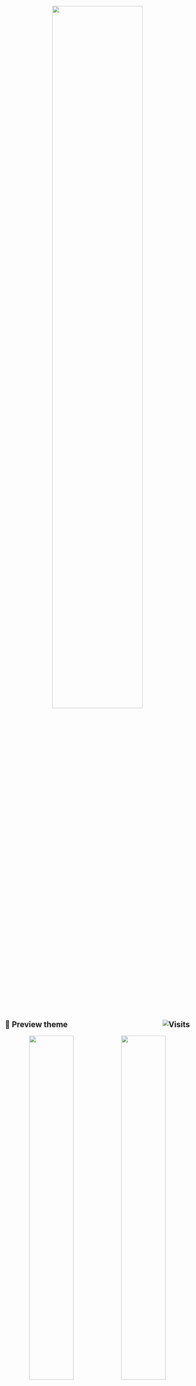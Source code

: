 <p align="center">
<a href="https://www.deviantart.com/13andi01/art/GRUB-Theme-880174602" title="🇮🇩 Thanks a lot for supporting me 🙂"><img src="https://images-wixmp-ed30a86b8c4ca887773594c2.wixmp.com/f/1e66b7e7-6690-440a-a71b-826e8081974a/dek172i-bd274b61-653e-42fc-bcd4-079562e6cb1c.png/v1/fill/w_1163,h_687,strp/grub_theme_by_13andi01_dek172i-pre.png?token=eyJ0eXAiOiJKV1QiLCJhbGciOiJIUzI1NiJ9.eyJzdWIiOiJ1cm46YXBwOjdlMGQxODg5ODIyNjQzNzNhNWYwZDQxNWVhMGQyNmUwIiwiaXNzIjoidXJuOmFwcDo3ZTBkMTg4OTgyMjY0MzczYTVmMGQ0MTVlYTBkMjZlMCIsIm9iaiI6W1t7ImhlaWdodCI6Ijw9OTQ4IiwicGF0aCI6IlwvZlwvMWU2NmI3ZTctNjY5MC00NDBhLWE3MWItODI2ZTgwODE5NzRhXC9kZWsxNzJpLWJkMjc0YjYxLTY1M2UtNDJmYy1iY2Q0LTA3OTU2MmU2Y2IxYy5wbmciLCJ3aWR0aCI6Ijw9MTYwNCJ9XV0sImF1ZCI6WyJ1cm46c2VydmljZTppbWFnZS5vcGVyYXRpb25zIl19.vyeeX6r7WAsYIrAwIliyD9ZKi3J9Np6z5Eg-04r5_Ks" width="70%"></a>
</p>

## :art: Preview theme <img alt="Visits" src="https://badges.strrl.dev/visits/13atm01/GRUB-Theme?style=plastic&label=&color=faa8fb&success&logo=GitHub&logoColor=white&labelColor=373e4d" align="right"/>

<p align="center">
<a href="https://www.deviantart.com/13andi01/art/GRUB-Theme-Ichika-880177449" title="❤️ Nakano Ichika ❤️"><img src="https://images-wixmp-ed30a86b8c4ca887773594c2.wixmp.com/f/1e66b7e7-6690-440a-a71b-826e8081974a/dek199l-5b4ee108-f89e-450f-9c0e-3c6758ab953a.png/v1/fill/w_1192,h_670,q_70,strp/grub_theme__ichika__by_13andi01_dek199l-pre.jpg?token=eyJ0eXAiOiJKV1QiLCJhbGciOiJIUzI1NiJ9.eyJzdWIiOiJ1cm46YXBwOjdlMGQxODg5ODIyNjQzNzNhNWYwZDQxNWVhMGQyNmUwIiwiaXNzIjoidXJuOmFwcDo3ZTBkMTg4OTgyMjY0MzczYTVmMGQ0MTVlYTBkMjZlMCIsIm9iaiI6W1t7ImhlaWdodCI6Ijw9NzY4IiwicGF0aCI6IlwvZlwvMWU2NmI3ZTctNjY5MC00NDBhLWE3MWItODI2ZTgwODE5NzRhXC9kZWsxOTlsLTViNGVlMTA4LWY4OWUtNDUwZi05YzBlLTNjNjc1OGFiOTUzYS5wbmciLCJ3aWR0aCI6Ijw9MTM2NiJ9XV0sImF1ZCI6WyJ1cm46c2VydmljZTppbWFnZS5vcGVyYXRpb25zIl19.psyNDZyzxcz0MRX1KdYbuQTK4tm-AFArNodq1pIVwUs" width="49%"></a>
<a href="https://www.deviantart.com/13andi01/art/GRUB-Theme-Nino-880178926" title="❤️ Nakano Nino ❤️"><img src="https://images-wixmp-ed30a86b8c4ca887773594c2.wixmp.com/f/1e66b7e7-6690-440a-a71b-826e8081974a/dek1aem-74344f87-47d5-472f-a5e0-bbcce521947a.png/v1/fill/w_1192,h_670,q_70,strp/grub_theme__nino__by_13andi01_dek1aem-pre.jpg?token=eyJ0eXAiOiJKV1QiLCJhbGciOiJIUzI1NiJ9.eyJzdWIiOiJ1cm46YXBwOjdlMGQxODg5ODIyNjQzNzNhNWYwZDQxNWVhMGQyNmUwIiwiaXNzIjoidXJuOmFwcDo3ZTBkMTg4OTgyMjY0MzczYTVmMGQ0MTVlYTBkMjZlMCIsIm9iaiI6W1t7ImhlaWdodCI6Ijw9NzY4IiwicGF0aCI6IlwvZlwvMWU2NmI3ZTctNjY5MC00NDBhLWE3MWItODI2ZTgwODE5NzRhXC9kZWsxYWVtLTc0MzQ0Zjg3LTQ3ZDUtNDcyZi1hNWUwLWJiY2NlNTIxOTQ3YS5wbmciLCJ3aWR0aCI6Ijw9MTM2NiJ9XV0sImF1ZCI6WyJ1cm46c2VydmljZTppbWFnZS5vcGVyYXRpb25zIl19.Y-3RPUr0uJVgnatxDpzQUL-ykJW13s2x8fdzPKTfIfc" width="49%"></a>
</p>
<p align="center">
<a href="https://www.deviantart.com/13andi01/art/GRUB-Theme-Miku-880179410" title="❤️ Nakano Miku ❤️"><img src="https://images-wixmp-ed30a86b8c4ca887773594c2.wixmp.com/f/1e66b7e7-6690-440a-a71b-826e8081974a/dek1as2-1839d902-7f4f-4112-869c-c74aac929587.png/v1/fill/w_1192,h_670,q_70,strp/grub_theme__miku__by_13andi01_dek1as2-pre.jpg?token=eyJ0eXAiOiJKV1QiLCJhbGciOiJIUzI1NiJ9.eyJzdWIiOiJ1cm46YXBwOjdlMGQxODg5ODIyNjQzNzNhNWYwZDQxNWVhMGQyNmUwIiwiaXNzIjoidXJuOmFwcDo3ZTBkMTg4OTgyMjY0MzczYTVmMGQ0MTVlYTBkMjZlMCIsIm9iaiI6W1t7ImhlaWdodCI6Ijw9NzY4IiwicGF0aCI6IlwvZlwvMWU2NmI3ZTctNjY5MC00NDBhLWE3MWItODI2ZTgwODE5NzRhXC9kZWsxYXMyLTE4MzlkOTAyLTdmNGYtNDExMi04NjljLWM3NGFhYzkyOTU4Ny5wbmciLCJ3aWR0aCI6Ijw9MTM2NiJ9XV0sImF1ZCI6WyJ1cm46c2VydmljZTppbWFnZS5vcGVyYXRpb25zIl19.zuBKBJgpIoh3frHQ1OUCtHycR34r1niMqBsECM2nnok" width="49%"></a>
</p>
<p align="center">
<a href="https://www.deviantart.com/13andi01/art/GRUB-Theme-Yotsuba-880179934" title="❤️ Nakano Yotsuba ❤️"><img src="https://images-wixmp-ed30a86b8c4ca887773594c2.wixmp.com/f/1e66b7e7-6690-440a-a71b-826e8081974a/dek1b6m-c96f9c91-7e71-4e6d-a9e3-c9efc34fc211.png/v1/fill/w_1192,h_670,q_70,strp/grub_theme__yotsuba__by_13andi01_dek1b6m-pre.jpg?token=eyJ0eXAiOiJKV1QiLCJhbGciOiJIUzI1NiJ9.eyJzdWIiOiJ1cm46YXBwOjdlMGQxODg5ODIyNjQzNzNhNWYwZDQxNWVhMGQyNmUwIiwiaXNzIjoidXJuOmFwcDo3ZTBkMTg4OTgyMjY0MzczYTVmMGQ0MTVlYTBkMjZlMCIsIm9iaiI6W1t7ImhlaWdodCI6Ijw9NzY4IiwicGF0aCI6IlwvZlwvMWU2NmI3ZTctNjY5MC00NDBhLWE3MWItODI2ZTgwODE5NzRhXC9kZWsxYjZtLWM5NmY5YzkxLTdlNzEtNGU2ZC1hOWUzLWM5ZWZjMzRmYzIxMS5wbmciLCJ3aWR0aCI6Ijw9MTM2NiJ9XV0sImF1ZCI6WyJ1cm46c2VydmljZTppbWFnZS5vcGVyYXRpb25zIl19.Hx6Vrzw5UlzYbLsHS7-mB8maW9VMPv93Wi2UuQA7a04" width="49%"></a>
<a href="https://www.deviantart.com/13andi01/art/GRUB-Theme-Itsuki-880180264" title="❤️ Nakano Itsuki ❤️"><img src="https://images-wixmp-ed30a86b8c4ca887773594c2.wixmp.com/f/1e66b7e7-6690-440a-a71b-826e8081974a/dek1bfs-63337948-452b-45d8-8c66-b031dfbeb374.png/v1/fill/w_1192,h_670,q_70,strp/grub_theme__itsuki__by_13andi01_dek1bfs-pre.jpg?token=eyJ0eXAiOiJKV1QiLCJhbGciOiJIUzI1NiJ9.eyJzdWIiOiJ1cm46YXBwOjdlMGQxODg5ODIyNjQzNzNhNWYwZDQxNWVhMGQyNmUwIiwiaXNzIjoidXJuOmFwcDo3ZTBkMTg4OTgyMjY0MzczYTVmMGQ0MTVlYTBkMjZlMCIsIm9iaiI6W1t7ImhlaWdodCI6Ijw9NzY4IiwicGF0aCI6IlwvZlwvMWU2NmI3ZTctNjY5MC00NDBhLWE3MWItODI2ZTgwODE5NzRhXC9kZWsxYmZzLTYzMzM3OTQ4LTQ1MmItNDVkOC04YzY2LWIwMzFkZmJlYjM3NC5wbmciLCJ3aWR0aCI6Ijw9MTM2NiJ9XV0sImF1ZCI6WyJ1cm46c2VydmljZTppbWFnZS5vcGVyYXRpb25zIl19.n1TIZZmdMBt26QqXjKeMBQnyOQBlP5VLSh0Hcy-VQVw" width="49%"></a>
</p>

##
##

<p align="center">
<a href="https://www.deviantart.com/13andi01/art/GRUB-Theme-Christmas-Version-901853972" title="🇮🇩 Thanks a lot for supporting me 🙂"><img src="https://images-wixmp-ed30a86b8c4ca887773594c2.wixmp.com/f/1e66b7e7-6690-440a-a71b-826e8081974a/dewxuz8-9c5b3f64-14cc-4a4d-98c6-e4822f15c23d.png?token=eyJ0eXAiOiJKV1QiLCJhbGciOiJIUzI1NiJ9.eyJzdWIiOiJ1cm46YXBwOjdlMGQxODg5ODIyNjQzNzNhNWYwZDQxNWVhMGQyNmUwIiwiaXNzIjoidXJuOmFwcDo3ZTBkMTg4OTgyMjY0MzczYTVmMGQ0MTVlYTBkMjZlMCIsIm9iaiI6W1t7InBhdGgiOiJcL2ZcLzFlNjZiN2U3LTY2OTAtNDQwYS1hNzFiLTgyNmU4MDgxOTc0YVwvZGV3eHV6OC05YzViM2Y2NC0xNGNjLTRhNGQtOThjNi1lNDgyMmYxNWMyM2QucG5nIn1dXSwiYXVkIjpbInVybjpzZXJ2aWNlOmZpbGUuZG93bmxvYWQiXX0.hh1PQ7S9Y4vqD3J10tG3f_AEq9DBn3la7ZqfIdT_96A" width="47%"></a>
</p>

## :art: Preview theme (Christmas Version)

<p align="center">
<a href="https://www.deviantart.com/13andi01/art/GRUB-Theme-Ichika-Christmas-Version-901854982" title="❤️ Nakano Ichika ❤️"><img src="https://images-wixmp-ed30a86b8c4ca887773594c2.wixmp.com/f/1e66b7e7-6690-440a-a71b-826e8081974a/dewxvra-e22039cc-8b37-42d4-ba43-8b6669117344.png?token=eyJ0eXAiOiJKV1QiLCJhbGciOiJIUzI1NiJ9.eyJzdWIiOiJ1cm46YXBwOjdlMGQxODg5ODIyNjQzNzNhNWYwZDQxNWVhMGQyNmUwIiwiaXNzIjoidXJuOmFwcDo3ZTBkMTg4OTgyMjY0MzczYTVmMGQ0MTVlYTBkMjZlMCIsIm9iaiI6W1t7InBhdGgiOiJcL2ZcLzFlNjZiN2U3LTY2OTAtNDQwYS1hNzFiLTgyNmU4MDgxOTc0YVwvZGV3eHZyYS1lMjIwMzljYy04YjM3LTQyZDQtYmE0My04YjY2NjkxMTczNDQucG5nIn1dXSwiYXVkIjpbInVybjpzZXJ2aWNlOmZpbGUuZG93bmxvYWQiXX0.QOqpHveXapeLoQfTSgi9hSyIWQ0wX2DIVMkmWkvCP4o" width="49%"></a>
<a href="https://www.deviantart.com/13andi01/art/GRUB-Theme-Nino-Christmas-Version-901855338" title="❤️ Nakano Nino ❤️"><img src="https://images-wixmp-ed30a86b8c4ca887773594c2.wixmp.com/f/1e66b7e7-6690-440a-a71b-826e8081974a/dewxw16-a28cfc54-807a-4990-abe4-397747e582ef.png?token=eyJ0eXAiOiJKV1QiLCJhbGciOiJIUzI1NiJ9.eyJzdWIiOiJ1cm46YXBwOjdlMGQxODg5ODIyNjQzNzNhNWYwZDQxNWVhMGQyNmUwIiwiaXNzIjoidXJuOmFwcDo3ZTBkMTg4OTgyMjY0MzczYTVmMGQ0MTVlYTBkMjZlMCIsIm9iaiI6W1t7InBhdGgiOiJcL2ZcLzFlNjZiN2U3LTY2OTAtNDQwYS1hNzFiLTgyNmU4MDgxOTc0YVwvZGV3eHcxNi1hMjhjZmM1NC04MDdhLTQ5OTAtYWJlNC0zOTc3NDdlNTgyZWYucG5nIn1dXSwiYXVkIjpbInVybjpzZXJ2aWNlOmZpbGUuZG93bmxvYWQiXX0.4a4Eg8z7XHPXomQFI5pIJMriciC6RwsP25at_bPI8Os" width="49%"></a>
</p>
<p align="center">
<a href="https://www.deviantart.com/13andi01/art/GRUB-Theme-Miku-Christmas-Version-901855666" title="❤️ Nakano Miku ❤️"><img src="https://images-wixmp-ed30a86b8c4ca887773594c2.wixmp.com/f/1e66b7e7-6690-440a-a71b-826e8081974a/dewxwaa-f27402c8-793a-4f24-ba9e-3693cdd76e92.png?token=eyJ0eXAiOiJKV1QiLCJhbGciOiJIUzI1NiJ9.eyJzdWIiOiJ1cm46YXBwOjdlMGQxODg5ODIyNjQzNzNhNWYwZDQxNWVhMGQyNmUwIiwiaXNzIjoidXJuOmFwcDo3ZTBkMTg4OTgyMjY0MzczYTVmMGQ0MTVlYTBkMjZlMCIsIm9iaiI6W1t7InBhdGgiOiJcL2ZcLzFlNjZiN2U3LTY2OTAtNDQwYS1hNzFiLTgyNmU4MDgxOTc0YVwvZGV3eHdhYS1mMjc0MDJjOC03OTNhLTRmMjQtYmE5ZS0zNjkzY2RkNzZlOTIucG5nIn1dXSwiYXVkIjpbInVybjpzZXJ2aWNlOmZpbGUuZG93bmxvYWQiXX0.m3ijwDkJGfaOCXgzdAF97W1CFE09ud-jHS5UAqmOvXo" width="49%"></a>
</p>
<p align="center">
<a href="https://www.deviantart.com/13andi01/art/GRUB-Theme-Yotsuba-Christmas-Version-901855851" title="❤️ Nakano Yotsuba ❤️"><img src="https://images-wixmp-ed30a86b8c4ca887773594c2.wixmp.com/f/1e66b7e7-6690-440a-a71b-826e8081974a/dewxwff-20ee5229-4e8c-417e-bdf6-fcef85f91f00.png?token=eyJ0eXAiOiJKV1QiLCJhbGciOiJIUzI1NiJ9.eyJzdWIiOiJ1cm46YXBwOjdlMGQxODg5ODIyNjQzNzNhNWYwZDQxNWVhMGQyNmUwIiwiaXNzIjoidXJuOmFwcDo3ZTBkMTg4OTgyMjY0MzczYTVmMGQ0MTVlYTBkMjZlMCIsIm9iaiI6W1t7InBhdGgiOiJcL2ZcLzFlNjZiN2U3LTY2OTAtNDQwYS1hNzFiLTgyNmU4MDgxOTc0YVwvZGV3eHdmZi0yMGVlNTIyOS00ZThjLTQxN2UtYmRmNi1mY2VmODVmOTFmMDAucG5nIn1dXSwiYXVkIjpbInVybjpzZXJ2aWNlOmZpbGUuZG93bmxvYWQiXX0.BCS9d-YnEYQt90ajnB0ZmO4GlmqyBQclNw7xXA1fC40" width="49%"></a>
<a href="https://www.deviantart.com/13andi01/art/GRUB-Theme-Itsuki-Christmas-Version-901856049" title="❤️ Nakano Itsuki ❤️"><img src="https://images-wixmp-ed30a86b8c4ca887773594c2.wixmp.com/f/1e66b7e7-6690-440a-a71b-826e8081974a/dewxwkx-51830ea3-9163-476d-99b5-47afdeda4b0b.png?token=eyJ0eXAiOiJKV1QiLCJhbGciOiJIUzI1NiJ9.eyJzdWIiOiJ1cm46YXBwOjdlMGQxODg5ODIyNjQzNzNhNWYwZDQxNWVhMGQyNmUwIiwiaXNzIjoidXJuOmFwcDo3ZTBkMTg4OTgyMjY0MzczYTVmMGQ0MTVlYTBkMjZlMCIsIm9iaiI6W1t7InBhdGgiOiJcL2ZcLzFlNjZiN2U3LTY2OTAtNDQwYS1hNzFiLTgyNmU4MDgxOTc0YVwvZGV3eHdreC01MTgzMGVhMy05MTYzLTQ3NmQtOTliNS00N2FmZGVkYTRiMGIucG5nIn1dXSwiYXVkIjpbInVybjpzZXJ2aWNlOmZpbGUuZG93bmxvYWQiXX0.54LCmqDTod4OYzviTVEAQfAr16m6-e0ZVBhzU1Jv6Yo" width="49%"></a>
</p>

##
##

<p align="center">
<a href="https://www.deviantart.com/13andi01/art/GRUB-Theme-VTuber-version-912599545" title="🇮🇩 Thanks a lot for supporting me 🙂"><img src="https://images-wixmp-ed30a86b8c4ca887773594c2.wixmp.com/f/1e66b7e7-6690-440a-a71b-826e8081974a/df3c6bd-b424792c-6ad2-45a9-838f-9d80bf215259.png?token=eyJ0eXAiOiJKV1QiLCJhbGciOiJIUzI1NiJ9.eyJzdWIiOiJ1cm46YXBwOjdlMGQxODg5ODIyNjQzNzNhNWYwZDQxNWVhMGQyNmUwIiwiaXNzIjoidXJuOmFwcDo3ZTBkMTg4OTgyMjY0MzczYTVmMGQ0MTVlYTBkMjZlMCIsIm9iaiI6W1t7InBhdGgiOiJcL2ZcLzFlNjZiN2U3LTY2OTAtNDQwYS1hNzFiLTgyNmU4MDgxOTc0YVwvZGYzYzZiZC1iNDI0NzkyYy02YWQyLTQ1YTktODM4Zi05ZDgwYmYyMTUyNTkucG5nIn1dXSwiYXVkIjpbInVybjpzZXJ2aWNlOmZpbGUuZG93bmxvYWQiXX0.U4rBsMDu-w8gQhkdu9S_95rQRB3SWzeNiwpAbB6jUyM" width="62%"></a>
</p>

## :art: Preview theme

<p align="center">
<a href="https://www.deviantart.com/13andi01/art/GRUB-Theme-Hoshimati-Suisei-912600790" title="❤️ Hoshimati Suisei ❤️"><img src="https://images-wixmp-ed30a86b8c4ca887773594c2.wixmp.com/f/1e66b7e7-6690-440a-a71b-826e8081974a/df3c79y-900172d3-7418-482d-afcc-9cebcde4f417.gif?token=eyJ0eXAiOiJKV1QiLCJhbGciOiJIUzI1NiJ9.eyJzdWIiOiJ1cm46YXBwOjdlMGQxODg5ODIyNjQzNzNhNWYwZDQxNWVhMGQyNmUwIiwiaXNzIjoidXJuOmFwcDo3ZTBkMTg4OTgyMjY0MzczYTVmMGQ0MTVlYTBkMjZlMCIsIm9iaiI6W1t7InBhdGgiOiJcL2ZcLzFlNjZiN2U3LTY2OTAtNDQwYS1hNzFiLTgyNmU4MDgxOTc0YVwvZGYzYzc5eS05MDAxNzJkMy03NDE4LTQ4MmQtYWZjYy05Y2ViY2RlNGY0MTcuZ2lmIn1dXSwiYXVkIjpbInVybjpzZXJ2aWNlOmZpbGUuZG93bmxvYWQiXX0.EeVq43ESgcMPaEXrosP9IFI9yU9PENnJQ_e4NzOKLXE" width="88%"></a>
</p>

##
##

<p align="center">
<a href="https://www.deviantart.com/13andi01/art/GRUB-Theme-Fate-Series-version-921845338" title="🇮🇩 Thanks a lot for supporting me 🙂"><img src="https://images-wixmp-ed30a86b8c4ca887773594c2.wixmp.com/f/1e66b7e7-6690-440a-a71b-826e8081974a/df8ucey-8654e856-7a32-4abb-9fa2-a8d939833d6f.png/v1/fill/w_1267,h_631,strp/grub_theme__fate_series_version__by_13andi01_df8ucey-pre.png?token=eyJ0eXAiOiJKV1QiLCJhbGciOiJIUzI1NiJ9.eyJzdWIiOiJ1cm46YXBwOjdlMGQxODg5ODIyNjQzNzNhNWYwZDQxNWVhMGQyNmUwIiwiaXNzIjoidXJuOmFwcDo3ZTBkMTg4OTgyMjY0MzczYTVmMGQ0MTVlYTBkMjZlMCIsIm9iaiI6W1t7ImhlaWdodCI6Ijw9MjE2NCIsInBhdGgiOiJcL2ZcLzFlNjZiN2U3LTY2OTAtNDQwYS1hNzFiLTgyNmU4MDgxOTc0YVwvZGY4dWNleS04NjU0ZTg1Ni03YTMyLTRhYmItOWZhMi1hOGQ5Mzk4MzNkNmYucG5nIiwid2lkdGgiOiI8PTQzNDMifV1dLCJhdWQiOlsidXJuOnNlcnZpY2U6aW1hZ2Uub3BlcmF0aW9ucyJdfQ.AvVKrxv4LuAVIou4GxSFe-NVlo8ucVM2QSmc4qPOSi4" width="85%"></a>
</p>

## :art: Preview theme (Artoria Pendragon)

<p align="center">
<a href="https://www.deviantart.com/13andi01/art/GRUB-Theme-Artoria-Lancer-Version-921847985" title="❤️ Artoria Pendragon ❤️"><img src="https://images-wixmp-ed30a86b8c4ca887773594c2.wixmp.com/f/1e66b7e7-6690-440a-a71b-826e8081974a/df8uegh-113287cf-a928-4375-a70a-a168eb084db5.png/v1/fill/w_1192,h_670,q_70,strp/grub_theme_artoria__lancer_version__by_13andi01_df8uegh-pre.jpg?token=eyJ0eXAiOiJKV1QiLCJhbGciOiJIUzI1NiJ9.eyJzdWIiOiJ1cm46YXBwOjdlMGQxODg5ODIyNjQzNzNhNWYwZDQxNWVhMGQyNmUwIiwiaXNzIjoidXJuOmFwcDo3ZTBkMTg4OTgyMjY0MzczYTVmMGQ0MTVlYTBkMjZlMCIsIm9iaiI6W1t7ImhlaWdodCI6Ijw9NzY4IiwicGF0aCI6IlwvZlwvMWU2NmI3ZTctNjY5MC00NDBhLWE3MWItODI2ZTgwODE5NzRhXC9kZjh1ZWdoLTExMzI4N2NmLWE5MjgtNDM3NS1hNzBhLWExNjhlYjA4NGRiNS5wbmciLCJ3aWR0aCI6Ijw9MTM2NiJ9XV0sImF1ZCI6WyJ1cm46c2VydmljZTppbWFnZS5vcGVyYXRpb25zIl19.nXc5Wv7VZvutqXGx7umRjyyS-hLh3A7fcI3nMN9tib4" width="49%"></a>
<a href="https://www.deviantart.com/13andi01/art/GRUB-Theme-Artoria-Celebration-Dress-Version-921876504" title="❤️ Artoria Pendragon ❤️"><img src="https://images-wixmp-ed30a86b8c4ca887773594c2.wixmp.com/f/1e66b7e7-6690-440a-a71b-826e8081974a/df8v0go-59a49e92-0589-4b5b-960e-43b8f877c2a7.png/v1/fill/w_1192,h_670,q_70,strp/grub_theme_artoria__celebration_dress_version__by_13andi01_df8v0go-pre.jpg?token=eyJ0eXAiOiJKV1QiLCJhbGciOiJIUzI1NiJ9.eyJzdWIiOiJ1cm46YXBwOjdlMGQxODg5ODIyNjQzNzNhNWYwZDQxNWVhMGQyNmUwIiwiaXNzIjoidXJuOmFwcDo3ZTBkMTg4OTgyMjY0MzczYTVmMGQ0MTVlYTBkMjZlMCIsIm9iaiI6W1t7ImhlaWdodCI6Ijw9NzY4IiwicGF0aCI6IlwvZlwvMWU2NmI3ZTctNjY5MC00NDBhLWE3MWItODI2ZTgwODE5NzRhXC9kZjh2MGdvLTU5YTQ5ZTkyLTA1ODktNGI1Yi05NjBlLTQzYjhmODc3YzJhNy5wbmciLCJ3aWR0aCI6Ijw9MTM2NiJ9XV0sImF1ZCI6WyJ1cm46c2VydmljZTppbWFnZS5vcGVyYXRpb25zIl19.0kd-o5KYAh128YV4drJq-kUgDEWFx0AGLiEB8WwWzSY" width="49%"></a>
</p>
<p align="center">
<a href="https://www.deviantart.com/13andi01/art/Artoria-Pendragon-Maid-Version-921877277" title="❤️ Artoria Pendragon ❤️"><img src="https://images-wixmp-ed30a86b8c4ca887773594c2.wixmp.com/f/1e66b7e7-6690-440a-a71b-826e8081974a/df8v125-78efd3ba-15a7-4322-a787-ad0798a7466e.png/v1/fill/w_1192,h_670,q_70,strp/artoria_pendragon__maid_version__by_13andi01_df8v125-pre.jpg?token=eyJ0eXAiOiJKV1QiLCJhbGciOiJIUzI1NiJ9.eyJzdWIiOiJ1cm46YXBwOjdlMGQxODg5ODIyNjQzNzNhNWYwZDQxNWVhMGQyNmUwIiwiaXNzIjoidXJuOmFwcDo3ZTBkMTg4OTgyMjY0MzczYTVmMGQ0MTVlYTBkMjZlMCIsIm9iaiI6W1t7ImhlaWdodCI6Ijw9NzY4IiwicGF0aCI6IlwvZlwvMWU2NmI3ZTctNjY5MC00NDBhLWE3MWItODI2ZTgwODE5NzRhXC9kZjh2MTI1LTc4ZWZkM2JhLTE1YTctNDMyMi1hNzg3LWFkMDc5OGE3NDY2ZS5wbmciLCJ3aWR0aCI6Ijw9MTM2NiJ9XV0sImF1ZCI6WyJ1cm46c2VydmljZTppbWFnZS5vcGVyYXRpb25zIl19.VMOXN5sua1o3vurz9FAD33eR8Eo9C2jxnhqNxIIS6mw" width="49%"></a>
</p>

## :art: Preview theme (Illyasviel von Einzbern)

<p align="center">
<a href="https://www.deviantart.com/13andi01/art/Illyasviel-von-Einzbern-921877782" title="❤️ Illyasviel von Einzbern ❤️"><img src="https://images-wixmp-ed30a86b8c4ca887773594c2.wixmp.com/f/1e66b7e7-6690-440a-a71b-826e8081974a/df8v1g6-57cbbc0f-74a4-4abc-b932-31e4c4cc8804.png/v1/fill/w_1192,h_670,q_70,strp/illyasviel_von_einzbern_by_13andi01_df8v1g6-pre.jpg?token=eyJ0eXAiOiJKV1QiLCJhbGciOiJIUzI1NiJ9.eyJzdWIiOiJ1cm46YXBwOjdlMGQxODg5ODIyNjQzNzNhNWYwZDQxNWVhMGQyNmUwIiwiaXNzIjoidXJuOmFwcDo3ZTBkMTg4OTgyMjY0MzczYTVmMGQ0MTVlYTBkMjZlMCIsIm9iaiI6W1t7ImhlaWdodCI6Ijw9NzY4IiwicGF0aCI6IlwvZlwvMWU2NmI3ZTctNjY5MC00NDBhLWE3MWItODI2ZTgwODE5NzRhXC9kZjh2MWc2LTU3Y2JiYzBmLTc0YTQtNGFiYy1iOTMyLTMxZTRjNGNjODgwNC5wbmciLCJ3aWR0aCI6Ijw9MTM2NiJ9XV0sImF1ZCI6WyJ1cm46c2VydmljZTppbWFnZS5vcGVyYXRpb25zIl19.AfxQH3P9peVT31j3STtLm9WaPPDIb9u6fDNgaIO8bkg" width="49%"></a>
<a href="https://www.deviantart.com/13andi01/art/Illyasviel-von-Einzbern-Maid-Version-921878203" title="❤️ Illyasviel von Einzbern ❤️"><img src="https://images-wixmp-ed30a86b8c4ca887773594c2.wixmp.com/f/1e66b7e7-6690-440a-a71b-826e8081974a/df8v1rv-8cccea3a-0b3b-4653-bcde-dcb38625bf87.png/v1/fill/w_1192,h_670,q_70,strp/illyasviel_von_einzbern__maid_version__by_13andi01_df8v1rv-pre.jpg?token=eyJ0eXAiOiJKV1QiLCJhbGciOiJIUzI1NiJ9.eyJzdWIiOiJ1cm46YXBwOjdlMGQxODg5ODIyNjQzNzNhNWYwZDQxNWVhMGQyNmUwIiwiaXNzIjoidXJuOmFwcDo3ZTBkMTg4OTgyMjY0MzczYTVmMGQ0MTVlYTBkMjZlMCIsIm9iaiI6W1t7ImhlaWdodCI6Ijw9NzY4IiwicGF0aCI6IlwvZlwvMWU2NmI3ZTctNjY5MC00NDBhLWE3MWItODI2ZTgwODE5NzRhXC9kZjh2MXJ2LThjY2NlYTNhLTBiM2ItNDY1My1iY2RlLWRjYjM4NjI1YmY4Ny5wbmciLCJ3aWR0aCI6Ijw9MTM2NiJ9XV0sImF1ZCI6WyJ1cm46c2VydmljZTppbWFnZS5vcGVyYXRpb25zIl19.v_yJg_lrlA1e9RbtsYtlz3NZYMGRbQ7JLCFdHE8gx9Q" width="49%"></a>
</p>

## :art: Preview theme (Tohsaka Rin)

<p align="center">
<a href="https://www.deviantart.com/13andi01/art/Tohsaka-Rin-Celebration-Dress-Version-921879537" title="❤️ Tohsaka Rin ❤️"><img src="https://images-wixmp-ed30a86b8c4ca887773594c2.wixmp.com/f/1e66b7e7-6690-440a-a71b-826e8081974a/df8v2sx-89d4b7c4-f774-49a3-a557-32bddcffe4b0.png/v1/fill/w_1192,h_670,q_70,strp/tohsaka_rin__celebration_dress_version__by_13andi01_df8v2sx-pre.jpg?token=eyJ0eXAiOiJKV1QiLCJhbGciOiJIUzI1NiJ9.eyJzdWIiOiJ1cm46YXBwOjdlMGQxODg5ODIyNjQzNzNhNWYwZDQxNWVhMGQyNmUwIiwiaXNzIjoidXJuOmFwcDo3ZTBkMTg4OTgyMjY0MzczYTVmMGQ0MTVlYTBkMjZlMCIsIm9iaiI6W1t7ImhlaWdodCI6Ijw9NzY4IiwicGF0aCI6IlwvZlwvMWU2NmI3ZTctNjY5MC00NDBhLWE3MWItODI2ZTgwODE5NzRhXC9kZjh2MnN4LTg5ZDRiN2M0LWY3NzQtNDlhMy1hNTU3LTMyYmRkY2ZmZTRiMC5wbmciLCJ3aWR0aCI6Ijw9MTM2NiJ9XV0sImF1ZCI6WyJ1cm46c2VydmljZTppbWFnZS5vcGVyYXRpb25zIl19.-qHCWl4yH1igizSWvVnYEbYaxUFtGeVww8amIWr819w" width="49%"></a>
<a href="https://www.deviantart.com/13andi01/art/Tohsaka-Rin-Maid-Version-921880202" title="❤️ Tohsaka Rin ❤️"><img src="https://images-wixmp-ed30a86b8c4ca887773594c2.wixmp.com/f/1e66b7e7-6690-440a-a71b-826e8081974a/df8v3be-6cccf704-d7b2-4b54-99ec-b9e4742e9505.png/v1/fill/w_1192,h_670,q_70,strp/tohsaka_rin__maid_version__by_13andi01_df8v3be-pre.jpg?token=eyJ0eXAiOiJKV1QiLCJhbGciOiJIUzI1NiJ9.eyJzdWIiOiJ1cm46YXBwOjdlMGQxODg5ODIyNjQzNzNhNWYwZDQxNWVhMGQyNmUwIiwiaXNzIjoidXJuOmFwcDo3ZTBkMTg4OTgyMjY0MzczYTVmMGQ0MTVlYTBkMjZlMCIsIm9iaiI6W1t7ImhlaWdodCI6Ijw9NzY4IiwicGF0aCI6IlwvZlwvMWU2NmI3ZTctNjY5MC00NDBhLWE3MWItODI2ZTgwODE5NzRhXC9kZjh2M2JlLTZjY2NmNzA0LWQ3YjItNGI1NC05OWVjLWI5ZTQ3NDJlOTUwNS5wbmciLCJ3aWR0aCI6Ijw9MTM2NiJ9XV0sImF1ZCI6WyJ1cm46c2VydmljZTppbWFnZS5vcGVyYXRpb25zIl19.NVXorZrqQd8n6dZql-YRam8ryks4kYKz3S6fk9qczA4" width="49%"></a>
</p>

## :art: Preview theme (Matou Sakura)

<p align="center">
<a href="https://www.deviantart.com/13andi01/art/Matou-Sakura-Celebration-Dress-Version-921878582" title="❤️ Matou Sakura ❤️"><img src="https://images-wixmp-ed30a86b8c4ca887773594c2.wixmp.com/f/1e66b7e7-6690-440a-a71b-826e8081974a/df8v22e-39e3a985-451d-4e7a-9136-8c7d4ade8efd.png/v1/fill/w_1192,h_670,q_70,strp/matou_sakura__celebration_dress_version__by_13andi01_df8v22e-pre.jpg?token=eyJ0eXAiOiJKV1QiLCJhbGciOiJIUzI1NiJ9.eyJzdWIiOiJ1cm46YXBwOjdlMGQxODg5ODIyNjQzNzNhNWYwZDQxNWVhMGQyNmUwIiwiaXNzIjoidXJuOmFwcDo3ZTBkMTg4OTgyMjY0MzczYTVmMGQ0MTVlYTBkMjZlMCIsIm9iaiI6W1t7ImhlaWdodCI6Ijw9NzY4IiwicGF0aCI6IlwvZlwvMWU2NmI3ZTctNjY5MC00NDBhLWE3MWItODI2ZTgwODE5NzRhXC9kZjh2MjJlLTM5ZTNhOTg1LTQ1MWQtNGU3YS05MTM2LThjN2Q0YWRlOGVmZC5wbmciLCJ3aWR0aCI6Ijw9MTM2NiJ9XV0sImF1ZCI6WyJ1cm46c2VydmljZTppbWFnZS5vcGVyYXRpb25zIl19.Rrq6GF93ubRWndppPcec-15KXd4sDz8F0WLjznC-OSk" width="49%"></a>
<a href="https://www.deviantart.com/13andi01/art/Matou-Sakura-Maid-Version-921879051" title="❤️ Matou Sakura ❤️"><img src="https://images-wixmp-ed30a86b8c4ca887773594c2.wixmp.com/f/1e66b7e7-6690-440a-a71b-826e8081974a/df8v2ff-1d1417f6-cd11-4a4b-a7e1-84c29faa9fea.png/v1/fill/w_1192,h_670,q_70,strp/matou_sakura__maid_version__by_13andi01_df8v2ff-pre.jpg?token=eyJ0eXAiOiJKV1QiLCJhbGciOiJIUzI1NiJ9.eyJzdWIiOiJ1cm46YXBwOjdlMGQxODg5ODIyNjQzNzNhNWYwZDQxNWVhMGQyNmUwIiwiaXNzIjoidXJuOmFwcDo3ZTBkMTg4OTgyMjY0MzczYTVmMGQ0MTVlYTBkMjZlMCIsIm9iaiI6W1t7ImhlaWdodCI6Ijw9NzY4IiwicGF0aCI6IlwvZlwvMWU2NmI3ZTctNjY5MC00NDBhLWE3MWItODI2ZTgwODE5NzRhXC9kZjh2MmZmLTFkMTQxN2Y2LWNkMTEtNGE0Yi1hN2UxLTg0YzI5ZmFhOWZlYS5wbmciLCJ3aWR0aCI6Ijw9MTM2NiJ9XV0sImF1ZCI6WyJ1cm46c2VydmljZTppbWFnZS5vcGVyYXRpb25zIl19.8J4AczTxz2VefdrTHG1XJgkUaGexds_3lsAii3GFN1c" width="49%"></a>
</p>

## :art: Preview theme (Leonardo da Vinci)

<p align="center">
<a href="https://www.deviantart.com/13andi01/art/Leonardo-da-Vinci-925763076" title="❤️ Leonardo da Vinci ❤️"><img src="https://images-wixmp-ed30a86b8c4ca887773594c2.wixmp.com/f/1e66b7e7-6690-440a-a71b-826e8081974a/dfb6bd0-af80aa90-2328-4a1e-a634-fa25defc1387.png?token=eyJ0eXAiOiJKV1QiLCJhbGciOiJIUzI1NiJ9.eyJzdWIiOiJ1cm46YXBwOjdlMGQxODg5ODIyNjQzNzNhNWYwZDQxNWVhMGQyNmUwIiwiaXNzIjoidXJuOmFwcDo3ZTBkMTg4OTgyMjY0MzczYTVmMGQ0MTVlYTBkMjZlMCIsIm9iaiI6W1t7InBhdGgiOiJcL2ZcLzFlNjZiN2U3LTY2OTAtNDQwYS1hNzFiLTgyNmU4MDgxOTc0YVwvZGZiNmJkMC1hZjgwYWE5MC0yMzI4LTRhMWUtYTYzNC1mYTI1ZGVmYzEzODcucG5nIn1dXSwiYXVkIjpbInVybjpzZXJ2aWNlOmZpbGUuZG93bmxvYWQiXX0.PcWpHPQPd-N4DmgzRtnUEtSH1RoPTknsGfuWuQah81U" width="49%"></a>
<a href="https://www.deviantart.com/13andi01/art/Leonardo-da-Vinci-Rider-Version-925763766" title="❤️ Leonardo da Vinci ❤️"><img src="https://images-wixmp-ed30a86b8c4ca887773594c2.wixmp.com/f/1e66b7e7-6690-440a-a71b-826e8081974a/dfb6bw6-f5f786fc-7c76-41da-8946-71b62491474a.png?token=eyJ0eXAiOiJKV1QiLCJhbGciOiJIUzI1NiJ9.eyJzdWIiOiJ1cm46YXBwOjdlMGQxODg5ODIyNjQzNzNhNWYwZDQxNWVhMGQyNmUwIiwiaXNzIjoidXJuOmFwcDo3ZTBkMTg4OTgyMjY0MzczYTVmMGQ0MTVlYTBkMjZlMCIsIm9iaiI6W1t7InBhdGgiOiJcL2ZcLzFlNjZiN2U3LTY2OTAtNDQwYS1hNzFiLTgyNmU4MDgxOTc0YVwvZGZiNmJ3Ni1mNWY3ODZmYy03Yzc2LTQxZGEtODk0Ni03MWI2MjQ5MTQ3NGEucG5nIn1dXSwiYXVkIjpbInVybjpzZXJ2aWNlOmZpbGUuZG93bmxvYWQiXX0.GSIHmRzuyBbxRczI6VHSc_YoDucIkXS0sMVD4gF_mas" width="49%"></a>
</p>

##

## :wrench: Installation
### :one: <b>First installation way</b>

- Open terminal

- Clone this repository

    ```
    git clone https://github.com/13atm01/GRUB-Theme.git
    ```

- Change directory to the GRUB Theme

    ```
    cd GRUB-Theme
    ```

 - Change to the directory you want to install, for eg:

    ```
    cd "Nakano Miku"
    ```
 - Setup the new GRUB

    ```sh
    sudo ./install.sh                       #if error try "sudo sh ./install.sh"
    ```
    ```
    sudo update-grub
    ```
 - Reboot your PC

### :two: <b>Second installation way</b>

- Download file from my Pling/Gnome-look ([TQQ Version](https://www.gnome-look.org/p/1526503/)), ([VTuber Version](https://www.gnome-look.org/p/1760905/)), ([Fate Series Version](https://www.pling.com/p/1850334))
- Extract it
- Open terminal in the GRUB Theme folder you want to install
- Setup the new GRUB

    ```sh
    sudo ./install.sh                       #if error try "sudo sh ./install.sh"
    ```
    ```
    sudo update-grub
    ```
- Reboot your PC

- ℹ️ <b>I suggest the second step, download the file on my website Pling/Gnome-look ([TQQ Version](https://www.gnome-look.org/p/1526503/)), ([VTuber Version](https://www.gnome-look.org/p/1760905/)), ([Fate Series Version](https://www.pling.com/p/1850334)) to support me 🙂</b>

## :gift_heart: Thanks to

<a href="https://www.deviantart.com/13andi01"><img src="https://i.ibb.co/1R2BgfK/Quintuples07.png" width="60%" title="🇮🇩 Thanks a lot for supporting me 🙂" align="right"></a>

- [The Quintessential Quintuplets](https://www.tbs.co.jp/anime/5hanayome/)
- [DuckDuckGo](https://duckduckgo.com/)
- [Google](https://www.google.com/)
- [GitHub](https://github.com/)
- [GNU GRUB](https://www.gnu.org/software/grub/)
- [Pixiv](https://www.pixiv.net/)
- [GIMP](https://www.gimp.org/)
- [Pling](https://www.pling.com/)
- [Gnome-Look](https://www.gnome-look.org/)
- [DeviantArt](https://www.deviantart.com/)
- [Linuxer Desktop Art](https://www.facebook.com/groups/linuxart/)
- [Linux Indonesia](https://www.facebook.com/groups/2628445374043698/)

## :gift_heart: And big thanks to

<a href="https://www.deviantart.com/13andi01/art/Thanks-Note-921932574"><img src="https://images-wixmp-ed30a86b8c4ca887773594c2.wixmp.com/f/1e66b7e7-6690-440a-a71b-826e8081974a/df8w7q6-0e67f84c-ba7d-423a-a900-20220405e5ec.png/v1/fill/w_848,h_942,strp/thanks_note_by_13andi01_df8w7q6-pre.png?token=eyJ0eXAiOiJKV1QiLCJhbGciOiJIUzI1NiJ9.eyJzdWIiOiJ1cm46YXBwOjdlMGQxODg5ODIyNjQzNzNhNWYwZDQxNWVhMGQyNmUwIiwiaXNzIjoidXJuOmFwcDo3ZTBkMTg4OTgyMjY0MzczYTVmMGQ0MTVlYTBkMjZlMCIsIm9iaiI6W1t7ImhlaWdodCI6Ijw9MTY5NCIsInBhdGgiOiJcL2ZcLzFlNjZiN2U3LTY2OTAtNDQwYS1hNzFiLTgyNmU4MDgxOTc0YVwvZGY4dzdxNi0wZTY3Zjg0Yy1iYTdkLTQyM2EtYTkwMC0yMDIyMDQwNWU1ZWMucG5nIiwid2lkdGgiOiI8PTE1MjQifV1dLCJhdWQiOlsidXJuOnNlcnZpY2U6aW1hZ2Uub3BlcmF0aW9ucyJdfQ.BYNqDaDUkszxs0kdXAbESm798fZwk8gC1vTATrbxe40" width="38%" title="🇮🇩 Thanks a lot for supporting me 🙂" align="right"></a>

- [TYPE-MOON](http://www.typemoon.com/)
- [Fate/Stay Night](https://www.fate-sn.com/)
- [Fate/Grand Order](https://www.fate-go.jp/)
- [Fate/Stay Night 15th Celebration Project](https://fate-15th.com/)
- [NAKAU JP](https://fate-15th.nakau.co.jp/)
- [Big Boy Restaurant](https://fate-sn-hf3.bigboyjapan.co.jp/)

### My Friend Chen Si Jing

- [Twitter](https://twitter.com/YuuJinS_CSJ)
- [GitHub](https://github.com/YuuJinS)

### VTuber Hoshimati Suisei

- [Twitter](https://twitter.com/suisei_hosimati)
- [YouTube](https://www.youtube.com/channel/UC5CwaMl1eIgY8h02uZw7u8A/about)

## 📋 Note

<a href="https://count.getloli.com/">
    <img src="https://count.getloli.com/get/@GRUB-Theme.github?theme=rule34" title="🇮🇩 Thanks a lot for supporting me 🙂" alt="13atm01" align="right">
</a>

- I also play FGO NA and just got the servant Castoria and Loli Vinci, that's why I suddenly got the idea to make a GRUB Theme with the theme from the anime Fate Series, and you can add me:

- ```~ 995,930,029 ~```
- I would be glad if you give star in this repo and if many like it, maybe I will make a version of another servant
- The new version is servant Leonardo da Vinci
